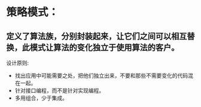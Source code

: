 # 策略模式：
定义了算法族，分别封装起来，让它们之间可以相互替换，此模式让算法的变化独立于使用算法的客户。
---
设计原则:
+ 找出应用中可能需要之处，把他们独立出来，不要和那些不需要变化的代码混在一起。
+ 针对接口编程，而不是针对实现编程。
+ 多用组合，少于集成。